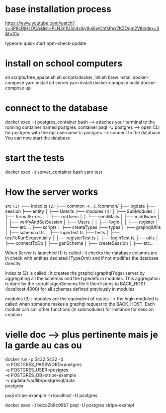 # base installation process

https://www.youtube.com/watch?v=3P8cDjHsOCA&list=PLN3n1USn4xlky9uj6wOhfsPez7KZOqm2V&index=3&t=31s

typeorm quick start
npm-check-update

# install on school computers

sh scripts/free_space.sh
sh scripts/docker_init.sh
brew install docker-compose
yarn install
cd server
yarn install
docker-compose build
docker-compose up

# connect to the database

docker exec -it postgres_container bash --> attaches your terminal to the running container named postgres_container
psql -U postgres --> open CLI for postgres with the rigt username
\c postgres --> connect to the database
You can now start the database

# start the tests

docker exec -it server_container bash
yarn test

# How the server works

src `(1)`
├── index.ts `(2)`
├── common -> ../../common/
├── pgdata
├── session
├── entity
│ ├── User.ts
├── modules `(3)`
│ ├── SubModules
│ │ ├── formatErrors
│ │ ├── rmUsers
│ │ └── sendMails
│ ├── middlware
│ │ ├── verifyAndSetSession
│ ├── Users
│ │ ├── login
│ │ ├── register
│ │ └── etc ...
├── scripts
│ ├── createTypes
├── types
│ ├── graphqlUtils
│ ├── schema.d.ts
│ ├── loginTest.ts
├── tests
│ ├── testToRunSequentially
│ ├── registerTest.ts
│ ├── loginTest.ts
├── utils
│ ├── connectToDb
│ ├── genSchema
│ ├── createSession
│ ├── etc...

When Server is launched (1) is called :
it checks the database columns are in check with entities declared (TypeOrm) and if not modifies the database directly

index.ts (2) is called :
it creates the graphql (graphqlYoga) server by aggregating all the schemas and the typedefs in modules. This aggregation is done by the src/utils/genSchema file
it then listens to BACK_HOST (localhost:4000) for all schemas defined previously in modules

modules (3) :
modules are the equivalent of routes --> the login moduled is called when someone makes a graphql request to the BACK_HOST. Each module can call other functions (in submodules) for instance for session creation

# vielle doc --> plus pertinente mais je la garde au cas ou

docker run -p 5432:5432 -d \
 -e POSTGRES_PASSWORD=postgres \
 -e POSTGRES_USER=postgres \
 -e POSTGRES_DB=stripe-example \
 -v pgdata:/var/lib/postgresql/data \
 postgres

psql stripe-example -h localhost -U postgres

docker exec -it bdca2b8c09b7 psql -U postgres stripe-exampl
